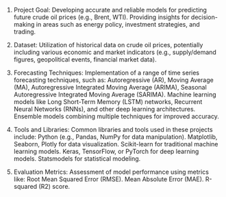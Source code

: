 1. Project Goal: 
Developing accurate and reliable models for predicting future crude oil prices (e.g., Brent, WTI).
Providing insights for decision-making in areas such as energy policy, investment strategies, and trading.

2. Dataset:
Utilization of historical data on crude oil prices, potentially including various economic and market indicators (e.g., supply/demand figures, geopolitical events, financial market data).

3. Forecasting Techniques: 
Implementation of a range of time series forecasting techniques, such as:
Autoregressive (AR), Moving Average (MA), Autoregressive Integrated Moving Average (ARIMA), Seasonal Autoregressive Integrated Moving Average (SARIMA).
Machine learning models like Long Short-Term Memory (LSTM) networks, Recurrent Neural Networks (RNNs), and other deep learning architectures.
Ensemble models combining multiple techniques for improved accuracy.

4. Tools and Libraries:
Common libraries and tools used in these projects include:
Python (e.g., Pandas, NumPy for data manipulation).
Matplotlib, Seaborn, Plotly for data visualization.
Scikit-learn for traditional machine learning models.
Keras, TensorFlow, or PyTorch for deep learning models.
Statsmodels for statistical modeling.

5. Evaluation Metrics:
Assessment of model performance using metrics like:
Root Mean Squared Error (RMSE).
Mean Absolute Error (MAE).
R-squared (R2) score.

